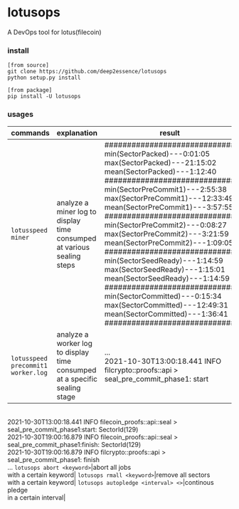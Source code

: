 # lotusops
A DevOps tool for lotus(filecoin)
### install
```
[from source]
git clone https://github.com/deep2essence/lotusops
python setup.py install

[from package]
pip install -U lotusops
```
### usages
commands|explanation|result
-----|--------------|-------
```lotusspeed miner```|analyze a miner log to display<br> time consumped at various <br>sealing steps|#############################<br>min(SectorPacked)---0:01:05<br>max(SectorPacked)---21:15:02<br>mean(SectorPacked)---1:12:40<br>#############################<br>min(SectorPreCommit1)---2:55:38<br>max(SectorPreCommit1)---12:33:49<br>mean(SectorPreCommit1)---3:57:55<br>#############################<br>min(SectorPreCommit2)---0:08:27<br>max(SectorPreCommit2)---3:21:59<br>mean(SectorPreCommit2)---1:09:05<br>#############################<br>min(SectorSeedReady)---1:14:59<br>max(SectorSeedReady)---1:15:01<br>mean(SectorSeedReady)---1:14:59<br>#############################<br>min(SectorCommitted)---0:15:34<br>max(SectorCommitted)---12:49:31<br>mean(SectorCommitted)---1:36:41<br>#############################
```lotusspeed precommit1 worker.log```| analyze a worker log to display time consumped at a specific sealing stage|  ...<br>2021-10-30T13:00:18.441 INFO filcrypto::proofs::api > seal_pre_commit_phase1: start
<br>2021-10-30T13:00:18.441 INFO filecoin_proofs::api::seal > seal_pre_commit_phase1:start: SectorId(129)
<br>2021-10-30T19:00:16.879 INFO filecoin_proofs::api::seal > seal_pre_commit_phase1:finish: SectorId(129)
<br>2021-10-30T19:00:16.879 INFO filcrypto::proofs::api > seal_pre_commit_phase1: finish
<br>...
```lotusops abort <keyword>```|abort all jobs<br> with a certain keyword|
```lotusops rmall <keyword>```|remove all sectors<br> with a certain keyword|
```lotusops autopledge <interval> <>```|continous pledge<br> in a certain interval|

